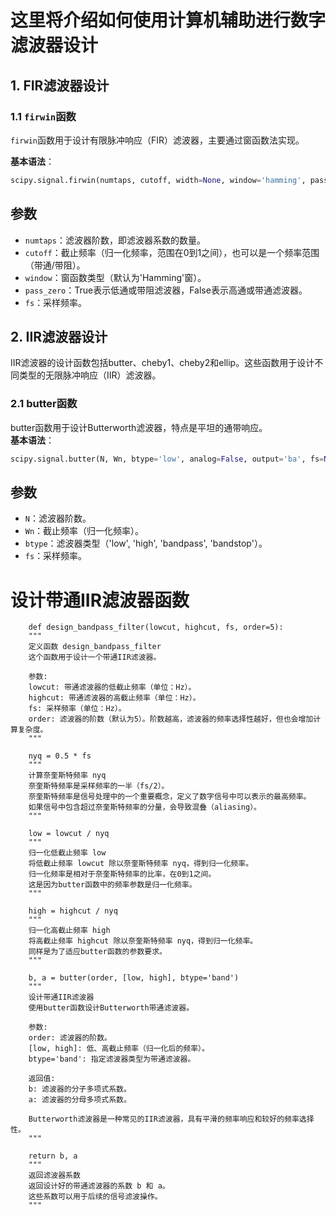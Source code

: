 # 这里将介绍如何使用计算机辅助进行数字滤波器设计
## 1. FIR滤波器设计

### 1.1 `firwin`函数

`firwin`函数用于设计有限脉冲响应（FIR）滤波器，主要通过窗函数法实现。

**基本语法**：
```python
scipy.signal.firwin(numtaps, cutoff, width=None, window='hamming', pass_zero=True, scale=True, nyq=None, fs=None)
```
## 参数
- `numtaps`：滤波器阶数，即滤波器系数的数量。
- `cutoff`：截止频率（归一化频率，范围在0到1之间），也可以是一个频率范围（带通/带阻）。
- `window`：窗函数类型（默认为'Hamming'窗）。
- `pass_zero`：True表示低通或带阻滤波器，False表示高通或带通滤波器。
- `fs`：采样频率。
## 2. IIR滤波器设计  
IIR滤波器的设计函数包括butter、cheby1、cheby2和ellip。这些函数用于设计不同类型的无限脉冲响应（IIR）滤波器。
### 2.1 butter函数
butter函数用于设计Butterworth滤波器，特点是平坦的通带响应。  
**基本语法**：
```python
scipy.signal.butter(N, Wn, btype='low', analog=False, output='ba', fs=None)

```
## 参数
- `N`：滤波器阶数。
- `Wn`：截止频率（归一化频率）。
- `btype`：滤波器类型（'low', 'high', 'bandpass', 'bandstop'）。
- `fs`：采样频率。


# 设计带通IIR滤波器函数  

```
    def design_bandpass_filter(lowcut, highcut, fs, order=5):
    """
    定义函数 design_bandpass_filter
    这个函数用于设计一个带通IIR滤波器。
    
    参数:
    lowcut: 带通滤波器的低截止频率（单位：Hz）。
    highcut: 带通滤波器的高截止频率（单位：Hz）。
    fs: 采样频率（单位：Hz）。
    order: 滤波器的阶数（默认为5）。阶数越高，滤波器的频率选择性越好，但也会增加计算复杂度。
    """
    
    nyq = 0.5 * fs
    """
    计算奈奎斯特频率 nyq
    奈奎斯特频率是采样频率的一半（fs/2）。
    奈奎斯特频率是信号处理中的一个重要概念，定义了数字信号中可以表示的最高频率。
    如果信号中包含超过奈奎斯特频率的分量，会导致混叠（aliasing）。
    """
    
    low = lowcut / nyq
    """
    归一化低截止频率 low
    将低截止频率 lowcut 除以奈奎斯特频率 nyq，得到归一化频率。
    归一化频率是相对于奈奎斯特频率的比率，在0到1之间。
    这是因为butter函数中的频率参数是归一化频率。
    """
    
    high = highcut / nyq
    """
    归一化高截止频率 high
    将高截止频率 highcut 除以奈奎斯特频率 nyq，得到归一化频率。
    同样是为了适应butter函数的参数要求。
    """
    
    b, a = butter(order, [low, high], btype='band')
    """
    设计带通IIR滤波器
    使用butter函数设计Butterworth带通滤波器。
    
    参数:
    order: 滤波器的阶数。
    [low, high]: 低、高截止频率（归一化后的频率）。
    btype='band': 指定滤波器类型为带通滤波器。
    
    返回值:
    b: 滤波器的分子多项式系数。
    a: 滤波器的分母多项式系数。
    
    Butterworth滤波器是一种常见的IIR滤波器，具有平滑的频率响应和较好的频率选择性。
    """
    
    return b, a
    """
    返回滤波器系数
    返回设计好的带通滤波器的系数 b 和 a。
    这些系数可以用于后续的信号滤波操作。
    """

